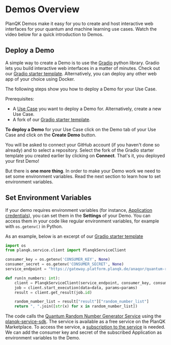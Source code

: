 # Demos Overview

PlanQK Demos make it easy for you to create and host interactive web interfaces for your quantum and machine learning use cases.
Watch the video below for a quick introduction to Demos.

<LoomVideo url="https://www.loom.com/embed/8b14e95a332547c0a78c07841af3c9d0?sid=075f2fe0-983d-44b3-87c3-5f9427f69946"/>

## Deploy a Demo

A simple way to create a Demo is to use the [Gradio](https://www.gradio.app/) python library.
Gradio lets you build interactive web interfaces in a matter of minutes.
Check out our [Gradio starter template](https://github.com/Anaqor/gradio-example).
Alternatively, you can deploy any other web app of your choice using Docker.



The following steps show you how to deploy a Demo for your Use Case.

Prerequisites:

- A [Use Case](https://platform.planqk.de/use-cases) you want to deploy a Demo for. Alternatively, create a new Use Case.
- A fork of our [Gradio starter template](https://github.com/Anaqor/gradio-example).

**To deploy a Demo** for your Use Case click on the Demo tab of your Use Case and click on the **Create Demo** button.

<ImageShadow :src="$withBase('/images/demos/create-a-demo.png')"></ImageShadow>

You will be asked to connect your GitHub account (if you haven't done so already) and to select a repository.
Select the fork of the Gradio starter template you created earlier by clicking on **Connect**.
That's it, you deployed your first Demo!

But there is **one more thing**. In order to make your Demo work we need to set some environment variables.
Read the next section to learn how to set environment variables.

## Set Environment Variables
If your demo requires environment variables (for instance, [Application credentials](../applications.md)), you can set them in the **Settings** of your Demo.
You can access them in your code like regular environment variables, for example with ```os.getenv()``` in Python.

As an example, below is an excerpt of our [Gradio starter template](https://github.com/Anaqor/gradio-example)

```python
import os
from planqk.service.client import PlanqkServiceClient

consumer_key = os.getenv('CONSUMER_KEY', None)
consumer_secret = os.getenv('CONSUMER_SECRET', None)
service_endpoint = "https://gateway.platform.planqk.de/anaqor/quantum-random-number-generator/1.0.0"

def run(n_numbers: int):
    client = PlanqkServiceClient(service_endpoint, consumer_key, consumer_secret)
    job = client.start_execution(data=data, params=params)
    result = client.get_result(job.id)

    random_number_list = result["result"]["random_number_list"]
    return ", ".join([str(x) for x in random_number_list])
```

The code calls the [Quantum Random Number Generator Service](https://platform.planqk.de/marketplace/apis/88b46e18-3d5f-4674-ba04-0d3416c0decd) using the [planqk-service-sdk](https://pypi.org/project/planqk-service-sdk/1.0.1/).
The service is available as a free service on the PlanQK Marketplace.
To access the service, a [subscription to the service](https://docs.platform.planqk.de/using-a-service.html#subscribe-to-a-planqk-service-published-on-the-planqk-marketplace) is needed.
We can add the consumer key and secret of the subscribed Application as environment variables to the Demo.

<ImageShadow :src="$withBase('/images/demos/environment-variables.png')"></ImageShadow>
